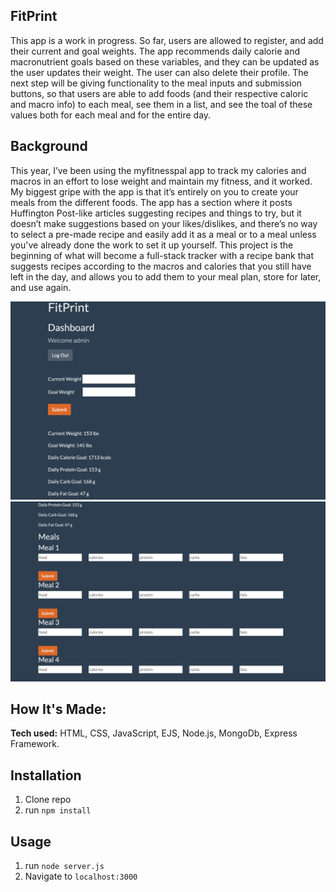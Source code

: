 ## FitPrint

This app is a work in progress.  So far, users are allowed to register, and add their current and goal weights.  The app recommends daily calorie and macronutrient goals based on these variables, and they can be updated as the user updates their weight.  The user can also delete their profile.  The next step will be giving functionality to the meal inputs and submission buttons, so that users are able to add foods (and their respective caloric and macro info) to each meal, see them in a list, and see the toal of these values both for each meal and for the entire day.

## Background
This year, I’ve been using the myfitnesspal app to track my calories and macros in an effort to lose weight and maintain my fitness, and it worked.  My biggest gripe with the app is that it’s entirely on you to create your meals from the different foods.  The app has a section where it posts Huffington Post-like articles suggesting recipes and things to try, but it doesn’t make suggestions based on your likes/dislikes, and there’s no way to select a pre-made recipe and easily add it as a meal or to a meal unless you've already done the work to set it up yourself.  This project is the beginning of what will become a full-stack tracker with a recipe bank that suggests recipes according to the macros and calories that you still have left in the day, and allows you to add them to your meal plan, store for later, and use again.

![alt tag](https://github.com/anthonybetances/FitPrint2/blob/master/Screen%20Shot%202019-11-24%20at%207.49.36%20PM.png)
![alt tag](https://github.com/anthonybetances/FitPrint2/blob/master/Screen%20Shot%202019-11-24%20at%207.49.56%20PM.png)

## How It's Made:
**Tech used:** HTML, CSS, JavaScript, EJS, Node.js, MongoDb, Express Framework.

## Installation

1. Clone repo
2. run `npm install`

## Usage

1. run `node server.js`
2. Navigate to `localhost:3000`
